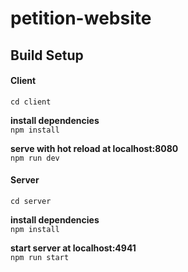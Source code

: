 # petition-website

## Build Setup

#### Client
`cd client`

**install dependencies**  
`npm install`

**serve with hot reload at localhost:8080**  
`npm run dev`


#### Server
`cd server`

**install dependencies**  
`npm install`

**start server at localhost:4941**  
`npm run start`




